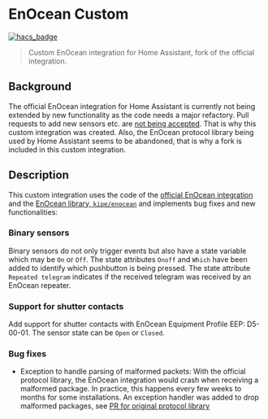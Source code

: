 # EnOcean Custom

[![hacs_badge](https://img.shields.io/badge/HACS-Default-41BDF5.svg?style=for-the-badge)](https://github.com/hacs/integration)

> Custom EnOcean integration for Home Assistant, fork of the official integration.

## Background
The official EnOcean integration for Home Assistant is currently not being extended by new functionality as the code needs a major refactory. Pull requests to add new sensors etc. are [not being accepted](https://github.com/home-assistant/core/pull/86461#discussion_r1084908489). That is why this custom integration was created. Also, the EnOcean protocol library being used by Home Assistant seems to be abandoned, that is why a fork is included in this custom integration.

## Description
This custom integration uses the code of the [official EnOcean integration](https://www.home-assistant.io/integrations/enocean/) and the [EnOcean library, `kipe/enocean`](https://github.com/kipe/enocean) and implements bug fixes and new functionalities:

### Binary sensors
Binary sensors do not only trigger events but also have a state variable which may be `On` or `Off`. The state attributes `Onoff` and `Which` have been added to identify which pushbutton is being pressed. The state attribute `Repeated telegram` indicates if the received telegram was received by an EnOcean repeater.

### Support for shutter contacts
Add support for shutter contacts with EnOcean Equipment Profile EEP: D5-00-01. The sensor state can be `Open` or `Closed`.

### Bug fixes
- Exception to handle parsing of malformed packets: With the official protocol library, the EnOcean integration would crash when receiving a malformed package. In practice, this happens every few weeks to months for some installations. An exception handler was added to drop malformed packages, see [PR for original protocol library](https://github.com/kipe/enocean/pull/138)
